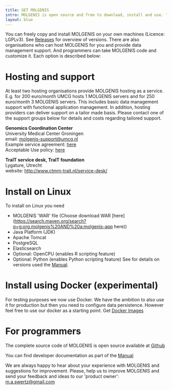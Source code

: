 ```yaml
---
title: GET MOLGENIS
intro: MOLGENIS is open source and free to download, install and use. There are also hosting services if you don't want to install yourself.
layout: blue
---
```


You can freely copy and install MOLGENIS on your own machines (Licence: LGPLv3). See [Releases](https://github.com/molgenis/molgenis/releases) for overview of versions. There are also organisations who can host MOLGENIS for you and provide data management support. And programmers can take MOLGENIS code and customize it. Each option is described below:

# Hosting and support
At least two hosting organisations provide MOLGENIS hosting as a service. E.g. for 200 euro/month UMCG hosts 1 MOLGENIS servers and for 250 euro/month 3 MOLGENIS servers. This includes basic data management support with functional application management. In addition, hosting providers can deliver support on a tailor made basis. Please contact one of the support groups below for details and costs regarding tailored support.

**Genomics Coordination Center**  
University Medical Center Groningen  
email: <molgenis-support@umcg.nl>  
Example service agreement: [here](/attachments/MOLGENIS_DVO_annex4_20201120.pdf)  
Acceptable Use policy: [here](/attachements/MOLGENIS_AUP.pdf)

**TraIT service desk, TraIT foundation**   
Lygature, Utrecht  
website: <http://www.ctmm-trait.nl/service-desk/>


# Install on Linux

To install on Linux you need
* MOLGENIS 'WAR' file (Choose download WAR [here](https://search.maven.org/search?q=g:org.molgenis%20AND%20a:molgenis-app here))
* Java Platform (JDK)
* Apache Tomcat
* PostgreSQL
* Elasticsearch
* Optional: OpenCPU (enables R scripting feature)
* Optional: Python (enables Python scripting feature)
See for details on versions used the [Manual](https://molgenis.gitbook.io/molgenis/quickstart/guide-tomcat.html).

# Install using Docker (experimental)

For testing purposes we now use Docker. We have the ambition to also use it for production but then you need to configure data persistence. However feel free to use our docker as a starting point. Get [Docker Images](https://github.com/molgenis/docker)

# For programmers
The complete source code of MOLGENIS is open source available at [Github](http://github.com/molgenis/molgenis)

You can find developer documentation as part of the [Manual](https://molgenis.gitbook.io/molgenis/)

We are always happy to hear about your experience with MOLGENIS and suggestions for improvement. Please, help us to improve MOLGENIS and send your feedback and ideas to our 'product owner': <a href="mailto:m.a.swertz@gmail.com">m.a.swertz@gmail.com</a>
